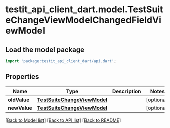# testit_api_client_dart.model.TestSuiteChangeViewModelChangedFieldViewModel

## Load the model package
```dart
import 'package:testit_api_client_dart/api.dart';
```

## Properties
Name | Type | Description | Notes
------------ | ------------- | ------------- | -------------
**oldValue** | [**TestSuiteChangeViewModel**](TestSuiteChangeViewModel.md) |  | [optional] 
**newValue** | [**TestSuiteChangeViewModel**](TestSuiteChangeViewModel.md) |  | [optional] 

[[Back to Model list]](../README.md#documentation-for-models) [[Back to API list]](../README.md#documentation-for-api-endpoints) [[Back to README]](../README.md)


